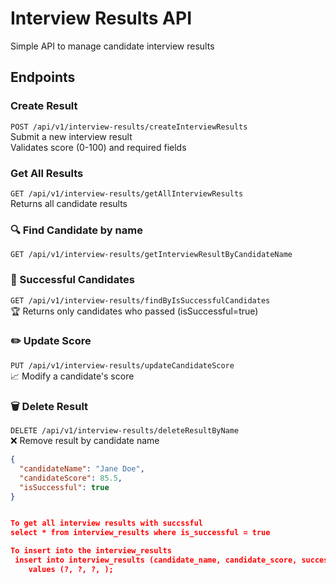 # Interview Results API

Simple API to manage candidate interview results

## Endpoints 

###  Create Result
`POST /api/v1/interview-results/createInterviewResults`  
 Submit a new interview result  
 Validates score (0-100) and required fields  

###  Get All Results 
`GET /api/v1/interview-results/getAllInterviewResults`  
 Returns all candidate results  

### 🔍 Find Candidate  by name
`GET /api/v1/interview-results/getInterviewResultByCandidateName`  

### 🎯 Successful Candidates  
`GET /api/v1/interview-results/findByIsSuccessfulCandidates`  
🏆 Returns only candidates who passed (isSuccessful=true)  

### ✏️ Update Score  
`PUT /api/v1/interview-results/updateCandidateScore`  
📈 Modify a candidate's score  

### 🗑️ Delete Result  
`DELETE /api/v1/interview-results/deleteResultByName`  
❌ Remove result by candidate name  


```json
{
  "candidateName": "Jane Doe",
  "candidateScore": 85.5,
  "isSuccessful": true
}


To get all interview results with succssful 
select * from interview_results where is_successful = true

To insert into the interview_results
 insert into interview_results (candidate_name, candidate_score, successful)
    values (?, ?, ?, );